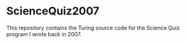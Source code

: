 # ScienceQuiz2007
This repository contains the Turing source code for the Science Quiz program I wrote back in 2007.
